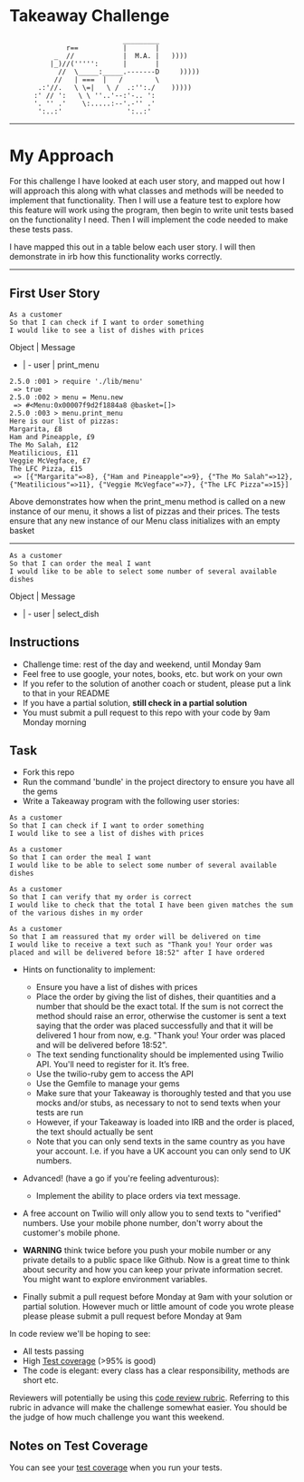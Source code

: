 Takeaway Challenge
==================
```
                            _________
              r==           |       |
           _  //            |  M.A. |   ))))
          |_)//(''''':      |       |
            //  \_____:_____.-------D     )))))
           //   | ===  |   /        \
       .:'//.   \ \=|   \ /  .:'':./    )))))
      :' // ':   \ \ ''..'--:'-.. ':
      '. '' .'    \:.....:--'.-'' .'
       ':..:'                ':..:'

 ```
---
# My Approach
For this challenge I have looked at each user story, and mapped out how I will approach this along with what classes and methods will be needed to implement that functionality. Then I will use a feature test to explore how this feature will work using the program, then begin to write unit tests based on the functionality I need. Then I will implement the code needed to make these tests pass.

I have mapped this out in a table below each user story. I will then demonstrate in irb how this functionality works correctly.

---
## First User Story
```
As a customer
So that I can check if I want to order something
I would like to see a list of dishes with prices
```

Object | Message
- | -
user | print_menu

```
2.5.0 :001 > require './lib/menu'
 => true
2.5.0 :002 > menu = Menu.new
 => #<Menu:0x00007f9d2f1884a8 @basket=[]>
2.5.0 :003 > menu.print_menu
Here is our list of pizzas:
Margarita, £8
Ham and Pineapple, £9
The Mo Salah, £12
Meatilicious, £11
Veggie McVegface, £7
The LFC Pizza, £15
 => [{"Margarita"=>8}, {"Ham and Pineapple"=>9}, {"The Mo Salah"=>12}, {"Meatilicious"=>11}, {"Veggie McVegface"=>7}, {"The LFC Pizza"=>15}]
 ```

 Above demonstrates how when the print_menu method is called on a new instance of our menu, it shows a list of pizzas and their prices. The tests ensure that any new instance of our Menu class initializes with an empty basket

 ---

```
As a customer
So that I can order the meal I want
I would like to be able to select some number of several available dishes
```

Object | Message
- | -
user | select_dish









Instructions
-------

* Challenge time: rest of the day and weekend, until Monday 9am
* Feel free to use google, your notes, books, etc. but work on your own
* If you refer to the solution of another coach or student, please put a link to that in your README
* If you have a partial solution, **still check in a partial solution**
* You must submit a pull request to this repo with your code by 9am Monday morning

Task
-----

* Fork this repo
* Run the command 'bundle' in the project directory to ensure you have all the gems
* Write a Takeaway program with the following user stories:

```
As a customer
So that I can check if I want to order something
I would like to see a list of dishes with prices

As a customer
So that I can order the meal I want
I would like to be able to select some number of several available dishes

As a customer
So that I can verify that my order is correct
I would like to check that the total I have been given matches the sum of the various dishes in my order

As a customer
So that I am reassured that my order will be delivered on time
I would like to receive a text such as "Thank you! Your order was placed and will be delivered before 18:52" after I have ordered
```

* Hints on functionality to implement:
  * Ensure you have a list of dishes with prices
  * Place the order by giving the list of dishes, their quantities and a number that should be the exact total. If the sum is not correct the method should raise an error, otherwise the customer is sent a text saying that the order was placed successfully and that it will be delivered 1 hour from now, e.g. "Thank you! Your order was placed and will be delivered before 18:52".
  * The text sending functionality should be implemented using Twilio API. You'll need to register for it. It’s free.
  * Use the twilio-ruby gem to access the API
  * Use the Gemfile to manage your gems
  * Make sure that your Takeaway is thoroughly tested and that you use mocks and/or stubs, as necessary to not to send texts when your tests are run
  * However, if your Takeaway is loaded into IRB and the order is placed, the text should actually be sent
  * Note that you can only send texts in the same country as you have your account. I.e. if you have a UK account you can only send to UK numbers.

* Advanced! (have a go if you're feeling adventurous):
  * Implement the ability to place orders via text message.

* A free account on Twilio will only allow you to send texts to "verified" numbers. Use your mobile phone number, don't worry about the customer's mobile phone.

* **WARNING** think twice before you push your mobile number or any private details to a public space like Github. Now is a great time to think about security and how you can keep your private information secret. You might want to explore environment variables.

* Finally submit a pull request before Monday at 9am with your solution or partial solution.  However much or little amount of code you wrote please please please submit a pull request before Monday at 9am


In code review we'll be hoping to see:

* All tests passing
* High [Test coverage](https://github.com/makersacademy/course/blob/master/pills/test_coverage.md) (>95% is good)
* The code is elegant: every class has a clear responsibility, methods are short etc.

Reviewers will potentially be using this [code review rubric](docs/review.md).  Referring to this rubric in advance will make the challenge somewhat easier.  You should be the judge of how much challenge you want this weekend.

Notes on Test Coverage
------------------

You can see your [test coverage](https://github.com/makersacademy/course/blob/master/pills/test_coverage.md) when you run your tests.
